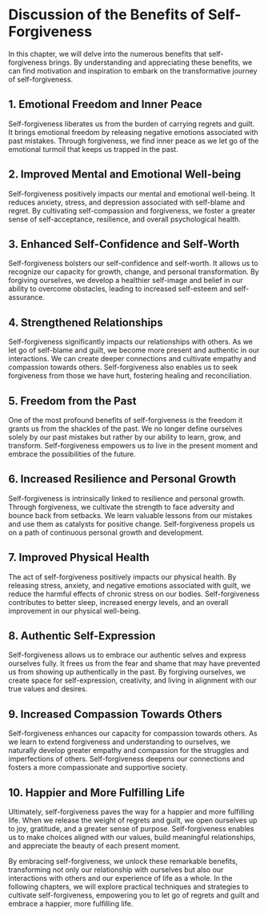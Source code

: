 Discussion of the Benefits of Self-Forgiveness
=========================================================

In this chapter, we will delve into the numerous benefits that self-forgiveness brings. By understanding and appreciating these benefits, we can find motivation and inspiration to embark on the transformative journey of self-forgiveness.

**1. Emotional Freedom and Inner Peace**
----------------------------------------

Self-forgiveness liberates us from the burden of carrying regrets and guilt. It brings emotional freedom by releasing negative emotions associated with past mistakes. Through forgiveness, we find inner peace as we let go of the emotional turmoil that keeps us trapped in the past.

**2. Improved Mental and Emotional Well-being**
-----------------------------------------------

Self-forgiveness positively impacts our mental and emotional well-being. It reduces anxiety, stress, and depression associated with self-blame and regret. By cultivating self-compassion and forgiveness, we foster a greater sense of self-acceptance, resilience, and overall psychological health.

**3. Enhanced Self-Confidence and Self-Worth**
----------------------------------------------

Self-forgiveness bolsters our self-confidence and self-worth. It allows us to recognize our capacity for growth, change, and personal transformation. By forgiving ourselves, we develop a healthier self-image and belief in our ability to overcome obstacles, leading to increased self-esteem and self-assurance.

**4. Strengthened Relationships**
---------------------------------

Self-forgiveness significantly impacts our relationships with others. As we let go of self-blame and guilt, we become more present and authentic in our interactions. We can create deeper connections and cultivate empathy and compassion towards others. Self-forgiveness also enables us to seek forgiveness from those we have hurt, fostering healing and reconciliation.

**5. Freedom from the Past**
----------------------------

One of the most profound benefits of self-forgiveness is the freedom it grants us from the shackles of the past. We no longer define ourselves solely by our past mistakes but rather by our ability to learn, grow, and transform. Self-forgiveness empowers us to live in the present moment and embrace the possibilities of the future.

**6. Increased Resilience and Personal Growth**
-----------------------------------------------

Self-forgiveness is intrinsically linked to resilience and personal growth. Through forgiveness, we cultivate the strength to face adversity and bounce back from setbacks. We learn valuable lessons from our mistakes and use them as catalysts for positive change. Self-forgiveness propels us on a path of continuous personal growth and development.

**7. Improved Physical Health**
-------------------------------

The act of self-forgiveness positively impacts our physical health. By releasing stress, anxiety, and negative emotions associated with guilt, we reduce the harmful effects of chronic stress on our bodies. Self-forgiveness contributes to better sleep, increased energy levels, and an overall improvement in our physical well-being.

**8. Authentic Self-Expression**
--------------------------------

Self-forgiveness allows us to embrace our authentic selves and express ourselves fully. It frees us from the fear and shame that may have prevented us from showing up authentically in the past. By forgiving ourselves, we create space for self-expression, creativity, and living in alignment with our true values and desires.

**9. Increased Compassion Towards Others**
------------------------------------------

Self-forgiveness enhances our capacity for compassion towards others. As we learn to extend forgiveness and understanding to ourselves, we naturally develop greater empathy and compassion for the struggles and imperfections of others. Self-forgiveness deepens our connections and fosters a more compassionate and supportive society.

**10. Happier and More Fulfilling Life**
----------------------------------------

Ultimately, self-forgiveness paves the way for a happier and more fulfilling life. When we release the weight of regrets and guilt, we open ourselves up to joy, gratitude, and a greater sense of purpose. Self-forgiveness enables us to make choices aligned with our values, build meaningful relationships, and appreciate the beauty of each present moment.

By embracing self-forgiveness, we unlock these remarkable benefits, transforming not only our relationship with ourselves but also our interactions with others and our experience of life as a whole. In the following chapters, we will explore practical techniques and strategies to cultivate self-forgiveness, empowering you to let go of regrets and guilt and embrace a happier, more fulfilling life.
